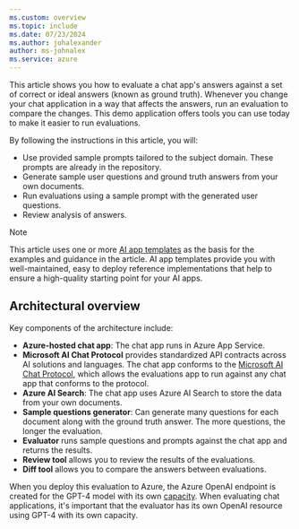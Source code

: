```yaml
---
ms.custom: overview
ms.topic: include
ms.date: 07/23/2024
ms.author: johalexander
author: ms-johnalex
ms.service: azure
---
```


This article shows you how to evaluate a chat app's answers against a set of correct or ideal answers (known as ground truth). Whenever you change your chat application in a way that affects the answers, run an evaluation to compare the changes. This demo application offers tools you can use today to make it easier to run evaluations.

By following the instructions in this article, you will:

- Use provided sample prompts tailored to the subject domain. These prompts are already in the repository.
- Generate sample user questions and ground truth answers from your own documents.
- Run evaluations using a sample prompt with the generated user questions.
- Review analysis of answers.

> [!NOTE]
> This article uses one or more [AI app templates](../intelligent-app-templates.md) as the basis for the examples and guidance in the article. AI app templates provide you with well-maintained, easy to deploy reference implementations that help to ensure a high-quality starting point for your AI apps.

## Architectural overview

Key components of the architecture include:

- **Azure-hosted chat app**: The chat app runs in Azure App Service.
- **Microsoft AI Chat Protocol** provides standardized API contracts across AI solutions and languages. The chat app conforms to the [Microsoft AI Chat Protocol](https://github.com/microsoft/ai-chat-protocol/), which allows the evaluations app to run against any chat app that conforms to the protocol.
- **Azure AI Search**: The chat app uses Azure AI Search to store the data from your own documents.
- **Sample questions generator**: Can generate many questions for each document along with the ground truth answer. The more questions, the longer the evaluation.
- **Evaluator** runs sample questions and prompts against the chat app and returns the results.
- **Review tool** allows you to review the results of the evaluations.
- **Diff tool** allows you to compare the answers between evaluations.

When you deploy this evaluation to Azure, the Azure OpenAI endpoint is created for the GPT-4 model with its own [capacity](/azure/ai-services/openai/quotas-limits#regional-quota-limits). When evaluating chat applications, it's important that the evaluator has its own OpenAI resource using GPT-4 with its own capacity.
